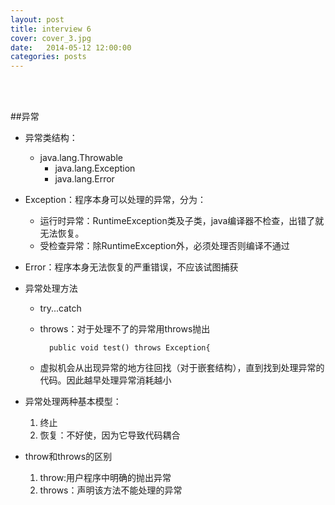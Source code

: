 ```yaml
---
layout: post
title: interview 6
cover: cover_3.jpg
date:   2014-05-12 12:00:00
categories: posts
---
```

<br/>
<br/>


##异常
+ 异常类结构：
	+ java.lang.Throwable
		+ java.lang.Exception
		+ java.lang.Error

+ Exception：程序本身可以处理的异常，分为：
	+ 运行时异常：RuntimeException类及子类，java编译器不检查，出错了就无法恢复。
	+ 受检查异常：除RuntimeException外，必须处理否则编译不通过

+ Error：程序本身无法恢复的严重错误，不应该试图捕获

+ 异常处理方法
	+ try...catch
	+ throws：对于处理不了的异常用throws抛出

		
			public void test() throws Exception{

	+ 虚拟机会从出现异常的地方往回找（对于嵌套结构），直到找到处理异常的代码。因此越早处理异常消耗越小

+  异常处理两种基本模型：
	1. 终止
	2. 恢复：不好使，因为它导致代码耦合

+ throw和throws的区别
	1. throw:用户程序中明确的抛出异常
	2. throws：声明该方法不能处理的异常